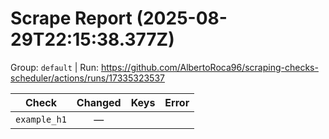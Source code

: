 # Scrape Report (2025-08-29T22:15:38.377Z)

Group: `default`  |  Run: https://github.com/AlbertoRoca96/scraping-checks-scheduler/actions/runs/17335323537

| Check | Changed | Keys | Error |
|---|:---:|:--|:--|
| `example_h1` | — |  |  |
